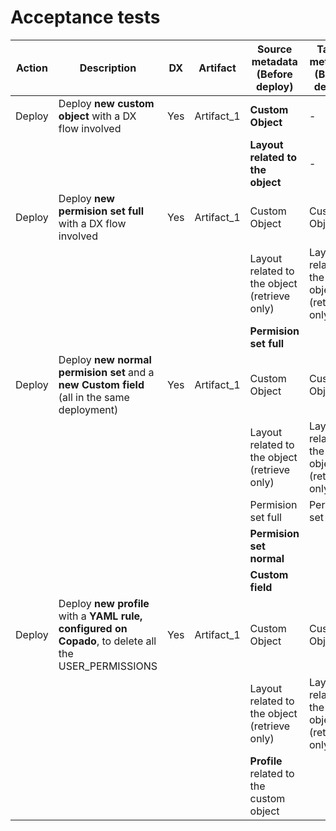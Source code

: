 # Acceptance tests
| Action | Description                                                  | DX   | Artifact   | Source metadata (Before deploy)              | Target metadata (Before deploy)              |
| ------ | ------------------------------------------------------------ | ---- | ---------- | -------------------------------------------- | -------------------------------------------- |
| Deploy | Deploy **new custom object** with a DX flow involved         | Yes  | Artifact_1 | **Custom Object**                            | -                                            |
|        |                                                              |      |            | **Layout related to the object**             | -                                            |
| Deploy | Deploy **new** **permision set full** with a DX flow involved | Yes  | Artifact_1 | Custom Object                                | Custom Object                                |
|        |                                                              |      |            | Layout related to the object (retrieve only) | Layout related to the object (retrieve only) |
|        |                                                              |      |            | **Permision set full**                       |                                              |
| Deploy | Deploy **new** **normal permision set** and a **new** **Custom field** (all in the same deployment) | Yes  | Artifact_1 | Custom Object                                | Custom Object                                |
|        |                                                              |      |            | Layout related to the object (retrieve only) | Layout related to the object (retrieve only) |
|        |                                                              |      |            | Permision set full                           | Permision set full                           |
|        |                                                              |      |            | **Permision set normal**                     |                                              |
|        |                                                              |      |            | **Custom field**                             |                                              |
| Deploy | Deploy **new profile** with a **YAML rule, configured on Copado**,  to delete all the USER_PERMISSIONS | Yes  | Artifact_1 | Custom Object                                | Custom Object                                |
|        |                                                              |      |            | Layout related to the object (retrieve only) | Layout related to the object (retrieve only) |
|        |                                                              |      |            | **Profile** related to the custom object     |                                              |
